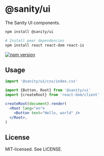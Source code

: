 # @sanity/ui

The Sanity UI components.

```sh
npm install @sanity/ui

# Install peer dependencies
npm install react react-dom react-is
```

[![npm version](https://img.shields.io/npm/v/@sanity/ui.svg?style=flat-square)](https://www.npmjs.com/package/@sanity/ui)

## Usage

```jsx
import '@sanity/ui/css/index.css'

import {Button, Root} from '@sanity/ui'
import {createRoot} from 'react-dom/client'

createRoot(document).render(
  <Root lang="en">
    <Button text="Hello, world" />
  </Root>,
)
```

## License

MIT-licensed. See LICENSE.
